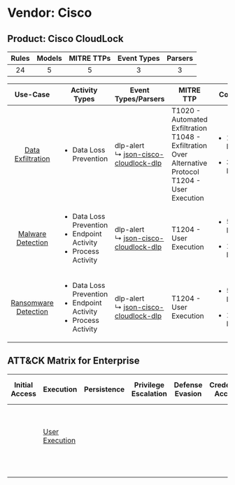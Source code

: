Vendor: Cisco
=============
Product: Cisco CloudLock
------------------------
| Rules | Models | MITRE TTPs | Event Types | Parsers |
|:-----:|:------:|:----------:|:-----------:|:-------:|
|  24   |   5    |     5      |      3      |    3    |

|                              Use-Case                               | Activity Types                                                                            | Event Types/Parsers                                                                                   | MITRE TTP                                                                                                      | Content                                              |
|:-------------------------------------------------------------------:| ----------------------------------------------------------------------------------------- | ----------------------------------------------------------------------------------------------------- | -------------------------------------------------------------------------------------------------------------- | ---------------------------------------------------- |
|    [Data Exfiltration](../UseCases/usecase_data_exfiltration.md)    | <ul><li>Data Loss Prevention</li></ul>                                                    |  dlp-alert<br> ↳ [json-cisco-cloudlock-dlp](../Parsers/parserContent_json-cisco-cloudlock-dlp.md)<br> | T1020 - Automated Exfiltration<br>T1048 - Exfiltration Over Alternative Protocol<br>T1204 - User Execution<br> | <ul><li>14 Rules</li></ul><ul><li>3 Models</li></ul> |
|    [Malware Detection](../UseCases/usecase_malware_detection.md)    | <ul><li>Data Loss Prevention</li><li>Endpoint Activity</li><li>Process Activity</li></ul> |  dlp-alert<br> ↳ [json-cisco-cloudlock-dlp](../Parsers/parserContent_json-cisco-cloudlock-dlp.md)<br> | T1204 - User Execution<br>                                                                                     | <ul><li>5 Rules</li></ul><ul><li>1 Models</li></ul>  |
| [Ransomware Detection](../UseCases/usecase_ransomware_detection.md) | <ul><li>Data Loss Prevention</li><li>Endpoint Activity</li><li>Process Activity</li></ul> |  dlp-alert<br> ↳ [json-cisco-cloudlock-dlp](../Parsers/parserContent_json-cisco-cloudlock-dlp.md)<br> | T1204 - User Execution<br>                                                                                     | <ul><li>5 Rules</li></ul><ul><li>1 Models</li></ul>  |

ATT&CK Matrix for Enterprise
----------------------------
| Initial Access | Execution                                                           | Persistence | Privilege Escalation | Defense Evasion | Credential Access | Discovery | Lateral Movement | Collection | Command and Control | Exfiltration                                                                                                                                                           | Impact |
| -------------- | ------------------------------------------------------------------- | ----------- | -------------------- | --------------- | ----------------- | --------- | ---------------- | ---------- | ------------------- | ---------------------------------------------------------------------------------------------------------------------------------------------------------------------- | ------ |
|                | [User Execution](https://attack.mitre.org/techniques/T1204)<br><br> |             |                      |                 |                   |           |                  |            |                     | [Exfiltration Over Alternative Protocol](https://attack.mitre.org/techniques/T1048)<br><br>[Automated Exfiltration](https://attack.mitre.org/techniques/T1020)<br><br> |        |